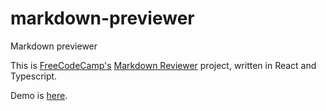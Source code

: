 # markdown-previewer
 Markdown previewer

This is [FreeCodeCamp's](https://freecodecamp.org) [Markdown Reviewer](https://www.freecodecamp.org/learn/front-end-development-libraries/front-end-development-libraries-projects/build-a-markdown-previewer) project, written in React and Typescript.

Demo is [here](https://markdown-previewer-2.netlify.app/).